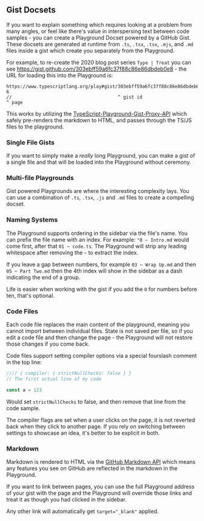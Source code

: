 ## Gist Docsets

If you want to explain something which requires looking at a problem from many angles, or feel like there's value in interspersing text between code samples - you can create a Playground Docset powered by a GitHub Gist. These docsets are generated at runtime from `.ts`, `.tsx`, `.tsx`, `.mjs`, and `.md` files inside a gist which create you separately from the Playground.

For example, to re-create the 2020 blog post series `Type | Treat` you can see https://gist.github.com/303ebff59a6fc37f88c86e86dbdeb0e8 - the URL for loading this into the Playground is:

```
https://www.typescriptlang.org/play#gist/303ebff59a6fc37f88c86e86dbdeb0e8-6
//                                       ^ gist id                        ^ page
```

This works by utilizing the [TypeScript-Playground-Gist-Proxy-API](https://github.com/microsoft/TypeScript-Playground-Gist-Proxy-API) which safely pre-renders the markdown to HTML, and passes through the TS/JS files to the playground.

### Single File Gists

If you want to simply make a _really_ long Playground, you can make a gist of a single file and that will be loaded into the Playground without ceremony.

### Multi-file Playgrounds

Gist powered Playgrounds are where the interesting complexity lays. You can use a combination of `.ts`, `.tsx`, `.js` and `.md` files to create a compelling docset.

### Naming Systems

The Playground supports ordering in the sidebar via the file's name. You can prefix the file name with an index. For example: `"0 ~ Intro.md` would come first, after that `01 ~ code.ts`. The Playground will strip any leading whitespace after removing the `~` to extract the index.

If you leave a gap between numbers, for example `03 ~ Wrap Up.md` and then `05 ~ Part Two.md` then the 4th index will show in the sidebar as a dash indicating the end of a group.

Life is easier when working with the gist if you add the `0` for numbers before ten, that's optional.

### Code Files

Each code file replaces the main content of the playground, meaning you cannot import between individual files. State is not saved per file, so if you edit a code file and then change the page - the Playground will not restore those changes if you come back.

Code files support setting compiler options via a special fourslash comment in the top line:

```js
//// { compiler: { strictNullChecks: false } }
// The first actual line of my code

const a = 123
```

Would set `strictNullChecks` to false, and then remove that line from the code sample.

The compiler flags are set when a user clicks on the page, it is not reverted back when they click to another page. If you rely on switching between settings to showcase an idea, it's better to be explicit in both.

### Markdown

Markdown is rendered to HTML via the [GitHub Markdown API](https://docs.github.com/en/rest/reference/markdown) which means any features you see on GitHub are reflected in the markdown in the Playground.

If you want to link between pages, you can use the full Playground address of your gist with the page and the Playground will override those links and treat it as though you had clicked in the sidebar.

Any other link will automatically get `target="_blank"` applied.
